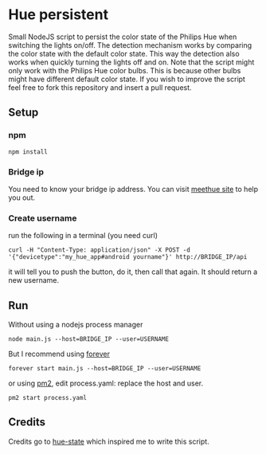 # Hue persistent
Small NodeJS script to persist the color state of the Philips Hue when switching the lights on/off. The detection mechanism works by comparing the color state with the default color state. This way the detection also works when quickly turning the lights off and on. Note that the script might only work with the Philips Hue color bulbs. This is because other bulbs might have different default color state. If you wish to improve the script feel free to fork this repository and insert a pull request.

## Setup

### npm
```
npm install
```

### Bridge ip
You need to know your bridge ip address. You can visit [meethue site](http://www.meethue.com/api/nupnp) to help you out.

### Create username
run the following in a terminal (you need curl)
```
curl -H "Content-Type: application/json" -X POST -d '{"devicetype":"my_hue_app#android yourname"}' http://BRIDGE_IP/api
```
it will tell you to push the button, do it, then call that again. It should return a new username.

## Run
Without using a nodejs process manager
```
node main.js --host=BRIDGE_IP --user=USERNAME
```
But I recommend using [forever](https://github.com/foreverjs/forever)
```
forever start main.js --host=BRIDGE_IP --user=USERNAME
```
or using [pm2](https://github.com/Unitech/pm2), edit process.yaml: replace the host and user.
```
pm2 start process.yaml
```
## Credits
Credits go to [hue-state](https://github.com/damsonn/hue-state) which inspired me to write this script.
